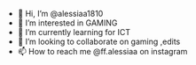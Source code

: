 - 👋 Hi, I’m @alessiaa1810
- 👀 I’m interested in GAMING
- 🌱 I’m currently learning for ICT
- 💞️ I’m looking to collaborate on gaming ,edits
- 📫 How to reach me @ff.alessiaa on instagram 
